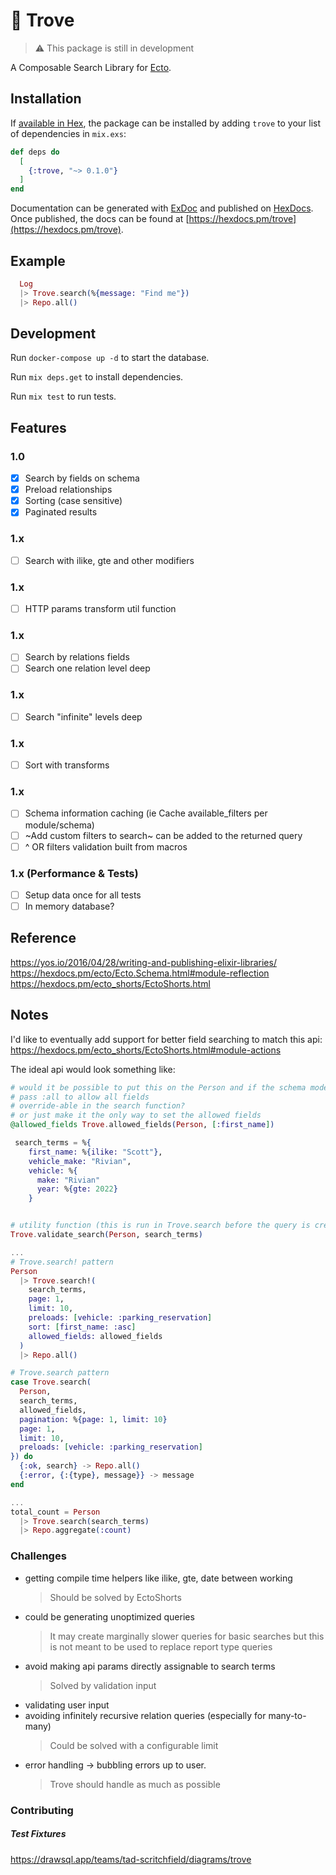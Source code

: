 # 💎 Trove

> ⚠️ This package is still in development

A Composable Search Library for [Ecto](https://hexdocs.pm/ecto).

## Installation

If [available in Hex](https://hex.pm/docs/publish), the package can be installed
by adding `trove` to your list of dependencies in `mix.exs`:

```elixir
def deps do
  [
    {:trove, "~> 0.1.0"}
  ]
end
```

Documentation can be generated with [ExDoc](https://github.com/elixir-lang/ex_doc)
and published on [HexDocs](https://hexdocs.pm). Once published, the docs can
be found at [https://hexdocs.pm/trove](https://hexdocs.pm/trove).

## Example

```elixir
  Log
  |> Trove.search(%{message: "Find me"})
  |> Repo.all()
```

## Development

Run `docker-compose up -d` to start the database.

Run `mix deps.get` to install dependencies.

Run `mix test` to run tests.

## Features

### 1.0

- [x] Search by fields on schema
- [x] Preload relationships
- [x] Sorting (case sensitive)
- [x] Paginated results

### 1.x

- [ ] Search with ilike, gte and other modifiers

### 1.x

- [ ] HTTP params transform util function

### 1.x

- [ ] Search by relations fields
- [ ] Search one relation level deep

### 1.x

- [ ] Search "infinite" levels deep

### 1.x

- [ ] Sort with transforms

### 1.x

- [ ] Schema information caching (ie Cache available_filters per module/schema)
- [ ] ~Add custom filters to search~ can be added to the returned query
- [ ] ^ OR filters validation built from macros

### 1.x (Performance & Tests)

- [ ] Setup data once for all tests
- [ ] In memory database?

## Reference

https://yos.io/2016/04/28/writing-and-publishing-elixir-libraries/  
https://hexdocs.pm/ecto/Ecto.Schema.html#module-reflection  
https://hexdocs.pm/ecto_shorts/EctoShorts.html

## Notes

I'd like to eventually add support for better field searching to match this api:
https://hexdocs.pm/ecto_shorts/EctoShorts.html#module-actions

The ideal api would look something like:

```elixir
# would it be possible to put this on the Person and if the schema model doesn't have it throw a validation error
# pass :all to allow all fields
# override-able in the search function?
# or just make it the only way to set the allowed fields
@allowed_fields Trove.allowed_fields(Person, [:first_name])

 search_terms = %{
    first_name: %{ilike: "Scott"},
    vehicle_make: "Rivian",
    vehicle: %{
      make: "Rivian"
      year: %{gte: 2022}
    }


# utility function (this is run in Trove.search before the query is created)
Trove.validate_search(Person, search_terms)

...
# Trove.search! pattern
Person
  |> Trove.search!(
    search_terms,
    page: 1,
    limit: 10,
    preloads: [vehicle: :parking_reservation]
    sort: [first_name: :asc]
    allowed_fields: allowed_fields
  )
  |> Repo.all()

# Trove.search pattern
case Trove.search(
  Person,
  search_terms,
  allowed_fields,
  pagination: %{page: 1, limit: 10}
  page: 1,
  limit: 10,
  preloads: [vehicle: :parking_reservation]
}) do
  {:ok, search} -> Repo.all()
  {:error, {:{type}, message}} -> message
end

...
total_count = Person
  |> Trove.search(search_terms)
  |> Repo.aggregate(:count)
```

### Challenges

- getting compile time helpers like ilike, gte, date between working
  > Should be solved by EctoShorts
- could be generating unoptimized queries
  > It may create marginally slower queries for basic searches but this is not meant to be used to
  > replace report type queries
- avoid making api params directly assignable to search terms
  > Solved by validation input
- validating user input
- avoiding infinitely recursive relation queries (especially for many-to-many)
  > Could be solved with a configurable limit
- error handling -> bubbling errors up to user.
  > Trove should handle as much as possible

### Contributing

##### Test Fixtures

https://drawsql.app/teams/tad-scritchfield/diagrams/trove
